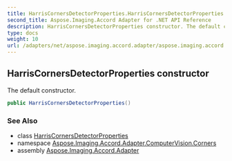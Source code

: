 ```yaml
---
title: HarrisCornersDetectorProperties.HarrisCornersDetectorProperties
second_title: Aspose.Imaging.Accord Adapter for .NET API Reference
description: HarrisCornersDetectorProperties constructor. The default constructor
type: docs
weight: 10
url: /adapters/net/aspose.imaging.accord.adapter/aspose.imaging.accord.adapter.computervision.corners/harriscornersdetectorproperties/harriscornersdetectorproperties/
---
```

## HarrisCornersDetectorProperties constructor

The default constructor.

```csharp
public HarrisCornersDetectorProperties()
```

### See Also

* class [HarrisCornersDetectorProperties](../)
* namespace [Aspose.Imaging.Accord.Adapter.ComputerVision.Corners](../../../aspose.imaging.accord.adapter.computervision.corners/)
* assembly [Aspose.Imaging.Accord.Adapter](../../../)


